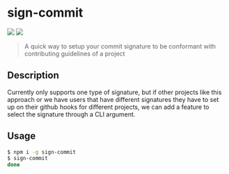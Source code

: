 sign-commit
===========

[![](https://img.shields.io/badge/made%20by-Protocol%20Labs-blue.svg?style=flat-square)](http://ipn.io) [![](https://img.shields.io/badge/freenode-%23ipfs-blue.svg?style=flat-square)](http://webchat.freenode.net/?channels=%23ipfs)

> A quick way to setup your commit signature to be conformant with contributing guidelines of a project

## Description

Currently only supports one type of signature, but if other projects like this approach or we have users that have different signatures they have to set up on their github hooks for different projects, we can add a feature to select the signature through a CLI argument.

## Usage

```bash
$ npm i -g sign-commit
$ sign-commit
done
```
